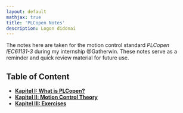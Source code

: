 ```yaml
---
layout: default
mathjax: true
title: 'PLCopen Notes'
description: Logon didonai
---
```

The notes here are taken for the motion control standard _PLCopen IEC61131-3_ during my internship @Gatherwin. These notes serve as a reminder and quick review material for future use.


## **Table of Content**

* [**Kapitel I: What is PLCopen?**](Kap01WhatPLCopen.html)
* [**Kapitel II: Motion Control Theory**](Kap02MCT.html)
* [**Kapitel III: Exercises**](Kap03Exercise.html)
